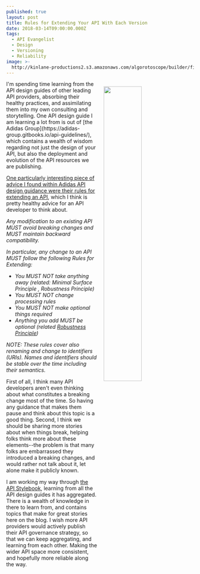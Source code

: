 ```yaml
---
published: true
layout: post
title: Rules for Extending Your API With Each Version
date: 2018-03-14T09:00:00.000Z
tags:
  - API Evangelist
  - Design
  - Versioning
  - Reliability
image: >-
  http://kinlane-productions2.s3.amazonaws.com/algorotoscope/builder/filtered/23_19_800_500_0_max_0_-5_-1.jpg
---
```

<p><img src="{{ page.image }}" width="45%" align="right" style="padding: 15px;" /></p>I'm spending time learning from the API design guides of other leading API providers, absorbing their healthy practices, and assimilating them into my own consulting and storytelling. One API design guide I am learning a lot from is out of [the Adidas Group](https://adidas-group.gitbooks.io/api-guidelines/), which contains a wealth of wisdom regarding not just the design of your API, but also the deployment and evolution of the API resources we are publishing.

[One particularly interesting piece of advice I found within Adidas API design guidance were their rules for extending an API](https://adidas-group.gitbooks.io/api-guidelines/content/core-principles/rules-for-extending.html), which I think is pretty healthy advice for an API developer to think about.

_Any modification to an existing API MUST avoid breaking changes and MUST maintain backward compatibility._

_In particular, any change to an API MUST follow the following Rules for Extending:_

 - _You MUST NOT take anything away (related: Minimal Surface Principle , Robustness Principle)_
 - _You MUST NOT change processing rules_
 - _You MUST NOT make optional things required_
 - _Anything you add MUST be optional (related [Robustness Principle](https://en.wikipedia.org/wiki/Robustness_principle))_

_NOTE: These rules cover also renaming and change to identifiers (URIs). Names and identifiers should be stable over the time including their semantics._

First of all, I think many API developers aren't even thinking about what constitutes a breaking change most of the time. So having any guidance that makes them pause and think about this topic is a good thing. Second, I think we should be sharing more stories about when things break, helping folks think more about these elements--the problem is that many folks are embarrassed they introduced a breaking changes, and would rather not talk about it, let alone make it publicly known.

I am working my way through [the API Stylebook](http://apistylebook.com/), learning from all the API design guides it has aggregated. There is a wealth of knowledge in there to learn from, and contains topics that make for great stories here on the blog. I wish more API providers would actively publish their API governance strategy, so that we can keep aggregating, and learning from each other. Making the wider API space more consistent, and hopefully more reliable along the way.
